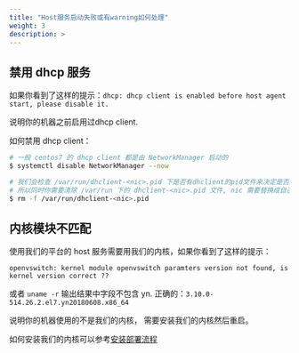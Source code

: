 ```yaml
---
title: "Host服务启动失败或有warning如何处理"
weight: 3
description: >
---
```



## 禁用 dhcp 服务

如果你看到了这样的提示：`dhcp: dhcp client is enabled before host agent start, please disable it.`

说明你的机器之前启用过dhcp client.

如何禁用 dhcp client：
```bash
# 一般 centos7 的 dhcp client 都是由 NetworkManager 启动的
$ systemctl disable NetworkManager --now

# 我们会检查 /var/run/dhclient-<nic>.pid 下是否有dhclient的pid文件来决定是否要输出 warning
# 所以同时你需要清除 /var/run 下的 dhclient-<nic>.pid 文件, nic 需要替换成自己的网卡名，如 eth0
$ rm -f /var/run/dhclient-<nic>.pid
```

## 内核模块不匹配

使用我们的平台的 host 服务需要用我们的内核，如果你看到了这样的提示：

`openvswitch: kernel module openvswitch paramters version not found, is kernel version correct ??`

或者 `uname -r` 输出结果中字段不包含 yn. 正确的：`3.10.0-514.26.2.el7.yn20180608.x86_64`

说明你的机器使用的不是我们的内核， 需要安装我们的内核然后重启。

如何安装我们的内核可以参考[安装部署流程](/zh/docs/setup/host/#安装依赖)
